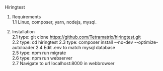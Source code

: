 Hiringtest  
   
1. Requirements  
1.1 Linux, composer, yarn, nodejs, mysql.    
  
2. Installation      
2.1 type: git clone https://github.com/Tetramatrix/hiringtest.git  
2.2 type: cd hiringtest
2.3 type: composer install --no-dev --optimize-autoloader
2.4 Edit .env to match mysql database  
2.5 type: npm run migrate  
2.6 type: npm run webserver  
2.7 Navigate to url localhost:8000 in webbrowser  




